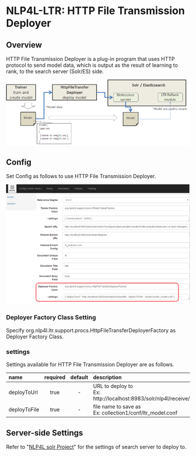 # NLP4L-LTR: HTTP File Transmission Deployer
## Overview

HTTP File Transmission Deployer is a plug-in program that uses HTTP protocol to send model data, which is output as the result of learning to rank, to the search server (Solr/ES) side.

![deployer](images/ltr_deployer.png)


## Config
Set Config as follows to use HTTP File Transmission Deployer.


![screenshot_deployer](images/screenshot_deployer.png)

### Deployer Factory Class Setting

Specify org.nlp4l.ltr.support.procs.HttpFileTransferDeployerFactory as Deployer Factory Class.

### settings

Settings available for HTTP File Transmission Deployer are as follows.

|name|required|default|description|
|:--|:--:|:--:|:--|
|deployToUrl|true|-|URL to deploy to<br>Ex: http://localhost:8983/solr/nlp4l/receive/file|
|deployToFile|true|-|file name to save as<br>Ex: collection1/conf/ltr_model.conf|

## Server-side Settings

Refer to "[NLP4L solr Project](https://github.com/NLP4L/solr)" for the settings of search server to deploy to.	

